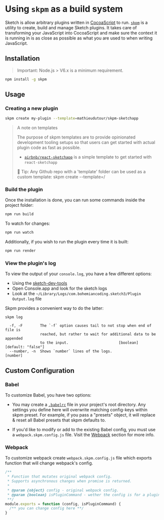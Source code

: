 # Using `skpm` as a build system

Sketch is allow arbitrary plugins written in [CocoaScript](http://developer.sketchapp.com/guides/cocoascript) to run. [`skpm`](https://github.com/skpm/skpm) is a utility to create, build and manage Sketch plugins. It takes care of transforming your JavaScript into CocoaScript and make sure the context it is running in is as close as possible as what you are used to when writing JavaScript.

## Installation

> Important: Node.js > V6.x is a minimum requirement.

```bash
npm install -g skpm
```

## Usage

### Creating a new plugin

```bash
skpm create my-plugin --template=mathieudutour/skpm-sketchapp
```

> A note on templates
>
> The purpose of skpm templates are to provide opinionated development tooling setups so that users can get started with actual plugin code as fast as possible.
>
> * [`airbnb/react-sketchapp`](https://github.com/airbnb/react-sketchapp) is a simple template to get started with `react-sketchapp`
>
> 💁 Tip: Any Github repo with a 'template' folder can be used as a custom template: skpm create <project-name> --template=<username>/<repository>

### Build the plugin

Once the installation is done, you can run some commands inside the project folder:

```bash
npm run build
```

To watch for changes:

```bash
npm run watch
```

Additionally, if you wish to run the plugin every time it is built:

```bash
npm run render
```

### View the plugin's log

To view the output of your `console.log`, you have a few different options:

* Using the [sketch-dev-tools](https://github.com/skpm/sketch-dev-tools)
* Open Console.app and look for the sketch logs
* Look at the `~/Library/Logs/com.bohemiancoding.sketch3/Plugin Output.log` file

Skpm provides a convenient way to do the latter:

```
skpm log

  -f, -F        The `-f` option causes tail to not stop when end of file is
                reached, but rather to wait for additional data to be appended
                to the input.                       [boolean] [default: "false"]
  --number, -n  Shows `number` lines of the logs.                       [number]
```

## Custom Configuration

### Babel

To customize Babel, you have two options:

* You may create a [`.babelrc`](https://babeljs.io/docs/usage/babelrc) file in your project's root directory. Any settings you define here will overwrite matching config-keys within skpm preset. For example, if you pass a "presets" object, it will replace & reset all Babel presets that skpm defaults to.

* If you'd like to modify or add to the existing Babel config, you must use a `webpack.skpm.config.js` file. Visit the [Webpack](#webpack) section for more info.

### Webpack

To customize webpack create `webpack.skpm.config.js` file which exports function that will change webpack's config.

```js
/**
 * Function that mutates original webpack config.
 * Supports asynchronous changes when promise is returned.
 *
 * @param {object} config - original webpack config.
 * @param {boolean} isPluginCommand - wether the config is for a plugin command or a resource
 **/
module.exports = function (config, isPluginCommand) {
  /** you can change config here **/
}
```
